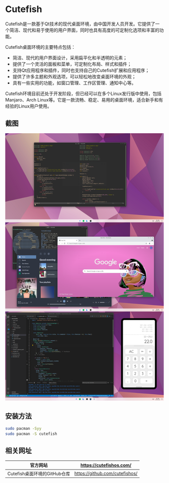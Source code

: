 # Cutefish

Cutefish是一款基于Qt技术的现代桌面环境，由中国开发人员开发。它提供了一个简洁、现代和易于使用的用户界面，同时也具有高度的可定制化选项和丰富的功能。

Cutefish桌面环境的主要特点包括：

- 简洁、现代的用户界面设计，采用扁平化和半透明的元素；
- 提供了一个灵活的面板和菜单，可定制化布局、样式和插件；
- 支持Qt应用程序和插件，同时也支持自己的Cutefish扩展和应用程序；
- 提供了许多主题和外观选项，可以轻松地改变桌面环境的外观；
- 具有一些实用的功能，如窗口管理、工作区管理、通知中心等。

Cutefish环境目前还处于开发阶段，但已经可以在多个Linux发行版中使用，包括Manjaro、Arch Linux等。它是一款流畅、稳定、易用的桌面环境，适合新手和有经验的Linux用户使用。

## 截图

![img](../img/4isdgvhog3f81.png)

## 安装方法

```bash
sudo pacman -Syy
sudo pacman -S cutefish
```

## 相关网址

| 官方网站                     | https://cutefishos.com/        |
| ---------------------------- | ------------------------------ |
| Cutefish桌面环境的GitHub仓库 | https://github.com/cutefishos/ |

